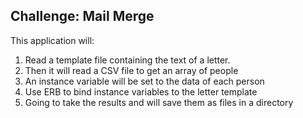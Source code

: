 ## Challenge: Mail Merge

This application will:

1. Read a template file containing the text of a letter.
2. Then it will read a CSV file to get an array of people
3. An instance variable will be set to the data of each person
4. Use ERB to bind instance variables to the letter template
5. Going to take the results and will save them as files in a directory